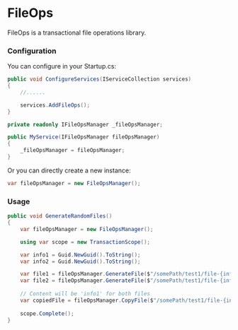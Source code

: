 # FileOps
FileOps is a transactional file operations library.

### Configuration

You can configure in your Startup.cs:

```cs
public void ConfigureServices(IServiceCollection services)
{
    //......

    services.AddFileOps();
}
```

```cs
private readonly IFileOpsManager _fileOpsManager;

public MyService(IFileOpsManager fileOpsManager)
{
    _fileOpsManager = fileOpsManager;
}
```

Or you can directly create a new instance:

```cs
var fileOpsManager = new FileOpsManager();
```

### Usage

```cs
public void GenerateRandomFiles()
{
    var fileOpsManager = new FileOpsManager();

    using var scope = new TransactionScope();

    var info1 = Guid.NewGuid().ToString();
    var info2 = Guid.NewGuid().ToString();

    var file1 = fileOpsManager.GenerateFile($"/somePath/test1/file-{info1}.txt", Encoding.UTF8.GetBytes(info1));
    var file2 = fileOpsManager.GenerateFile($"/somePath/test1/file-{info2}.txt", Encoding.UTF8.GetBytes(info2));
                    
    // Content will be 'info1' for both files
    var copiedFile = fileOpsManager.CopyFile($"/somePath/test1/file-{info1}.txt", $"/somePath/test1/file-{info2}.txt");
             
    scope.Complete();
}
```
